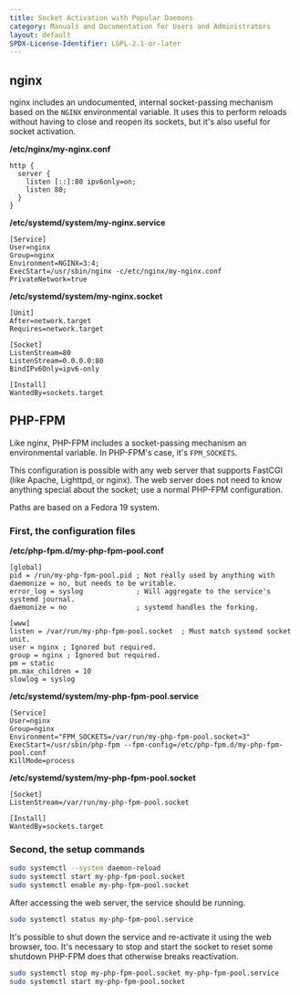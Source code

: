 ```yaml
---
title: Socket Activation with Popular Daemons
category: Manuals and Documentation for Users and Administrators
layout: default
SPDX-License-Identifier: LGPL-2.1-or-later
---
```


## nginx

nginx includes an undocumented, internal socket-passing mechanism based on the `NGINX` environmental variable. It uses this to perform reloads without having to close and reopen its sockets, but it's also useful for socket activation.

**/etc/nginx/my-nginx.conf**

```
http {
  server {
    listen [::]:80 ipv6only=on;
    listen 80;
  }
}
```

**/etc/systemd/system/my-nginx.service**

```
[Service]
User=nginx
Group=nginx
Environment=NGINX=3:4;
ExecStart=/usr/sbin/nginx -c/etc/nginx/my-nginx.conf
PrivateNetwork=true
```


**/etc/systemd/system/my-nginx.socket**

```
[Unit]
After=network.target
Requires=network.target

[Socket]
ListenStream=80
ListenStream=0.0.0.0:80
BindIPv6Only=ipv6-only

[Install]
WantedBy=sockets.target
```


## PHP-FPM

Like nginx, PHP-FPM includes a socket-passing mechanism an environmental variable. In PHP-FPM's case, it's `FPM_SOCKETS`.

This configuration is possible with any web server that supports FastCGI (like Apache, Lighttpd, or nginx). The web server does not need to know anything special about the socket; use a normal PHP-FPM configuration.

Paths are based on a Fedora 19 system.

### First, the configuration files

**/etc/php-fpm.d/my-php-fpm-pool.conf**

```
[global]
pid = /run/my-php-fpm-pool.pid ; Not really used by anything with daemonize = no, but needs to be writable.
error_log = syslog             ; Will aggregate to the service's systemd journal.
daemonize = no                 ; systemd handles the forking.

[www]
listen = /var/run/my-php-fpm-pool.socket  ; Must match systemd socket unit.
user = nginx ; Ignored but required.
group = nginx ; Ignored but required.
pm = static
pm.max_children = 10
slowlog = syslog
```


**/etc/systemd/system/my-php-fpm-pool.service**

```
[Service]
User=nginx
Group=nginx
Environment="FPM_SOCKETS=/var/run/my-php-fpm-pool.socket=3"
ExecStart=/usr/sbin/php-fpm --fpm-config=/etc/php-fpm.d/my-php-fpm-pool.conf
KillMode=process
```


**/etc/systemd/system/my-php-fpm-pool.socket**

```
[Socket]
ListenStream=/var/run/my-php-fpm-pool.socket

[Install]
WantedBy=sockets.target
```


### Second, the setup commands

```sh
sudo systemctl --system daemon-reload
sudo systemctl start my-php-fpm-pool.socket
sudo systemctl enable my-php-fpm-pool.socket
```


After accessing the web server, the service should be running.

```sh
sudo systemctl status my-php-fpm-pool.service
```


It's possible to shut down the service and re-activate it using the web browser, too. It's necessary to stop and start the socket to reset some shutdown PHP-FPM does that otherwise breaks reactivation.

```sh
sudo systemctl stop my-php-fpm-pool.socket my-php-fpm-pool.service
sudo systemctl start my-php-fpm-pool.socket
```
